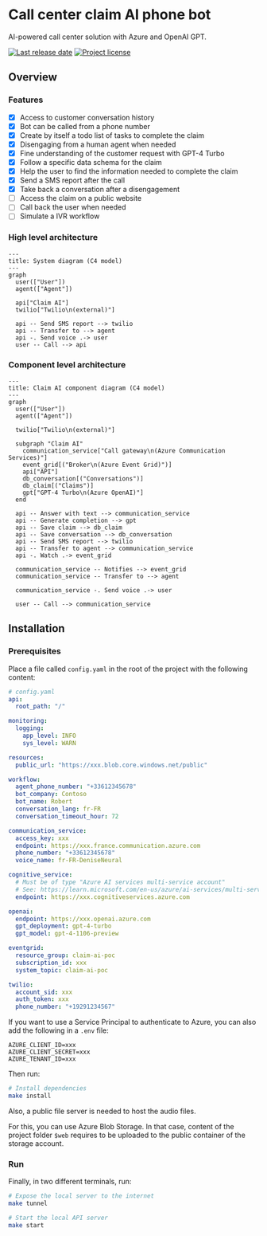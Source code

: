 # Call center claim AI phone bot

AI-powered call center solution with Azure and OpenAI GPT.

<!-- github.com badges -->
[![Last release date](https://img.shields.io/github/release-date/clemlesne/claim-ai-phone-bot)](https://github.com/clemlesne/claim-ai-phone-bot/releases)
[![Project license](https://img.shields.io/github/license/clemlesne/claim-ai-phone-bot)](https://github.com/clemlesne/claim-ai-phone-bot/blob/main/LICENSE)

## Overview

### Features

- [x] Access to customer conversation history
- [x] Bot can be called from a phone number
- [x] Create by itself a todo list of tasks to complete the claim
- [x] Disengaging from a human agent when needed
- [x] Fine understanding of the customer request with GPT-4 Turbo
- [x] Follow a specific data schema for the claim
- [x] Help the user to find the information needed to complete the claim
- [x] Send a SMS report after the call
- [x] Take back a conversation after a disengagement
- [ ] Access the claim on a public website
- [ ] Call back the user when needed
- [ ] Simulate a IVR workflow

### High level architecture

```mermaid
---
title: System diagram (C4 model)
---
graph
  user(["User"])
  agent(["Agent"])

  api["Claim AI"]
  twilio["Twilio\n(external)"]

  api -- Send SMS report --> twilio
  api -- Transfer to --> agent
  api -. Send voice .-> user
  user -- Call --> api
```

### Component level architecture

```mermaid
---
title: Claim AI component diagram (C4 model)
---
graph
  user(["User"])
  agent(["Agent"])

  twilio["Twilio\n(external)"]

  subgraph "Claim AI"
    communication_service["Call gateway\n(Azure Communication Services)"]
    event_grid[("Broker\n(Azure Event Grid)")]
    api["API"]
    db_conversation[("Conversations")]
    db_claim[("Claims")]
    gpt["GPT-4 Turbo\n(Azure OpenAI)"]
  end

  api -- Answer with text --> communication_service
  api -- Generate completion --> gpt
  api -- Save claim --> db_claim
  api -- Save conversation --> db_conversation
  api -- Send SMS report --> twilio
  api -- Transfer to agent --> communication_service
  api -. Watch .-> event_grid

  communication_service -- Notifies --> event_grid
  communication_service -- Transfer to --> agent

  communication_service -. Send voice .-> user

  user -- Call --> communication_service
```

## Installation

### Prerequisites

Place a file called `config.yaml` in the root of the project with the following content:

```yaml
# config.yaml
api:
  root_path: "/"

monitoring:
  logging:
    app_level: INFO
    sys_level: WARN

resources:
  public_url: "https://xxx.blob.core.windows.net/public"

workflow:
  agent_phone_number: "+33612345678"
  bot_company: Contoso
  bot_name: Robert
  conversation_lang: fr-FR
  conversation_timeout_hour: 72

communication_service:
  access_key: xxx
  endpoint: https://xxx.france.communication.azure.com
  phone_number: "+33612345678"
  voice_name: fr-FR-DeniseNeural

cognitive_service:
  # Must be of type "Azure AI services multi-service account"
  # See: https://learn.microsoft.com/en-us/azure/ai-services/multi-service-resource?tabs=macos&pivots=azportal#create-a-new-multi-service-resource
  endpoint: https://xxx.cognitiveservices.azure.com

openai:
  endpoint: https://xxx.openai.azure.com
  gpt_deployment: gpt-4-turbo
  gpt_model: gpt-4-1106-preview

eventgrid:
  resource_group: claim-ai-poc
  subscription_id: xxx
  system_topic: claim-ai-poc

twilio:
  account_sid: xxx
  auth_token: xxx
  phone_number: "+19291234567"
```

If you want to use a Service Principal to authenticate to Azure, you can also add the following in a `.env` file:

```dotenv
AZURE_CLIENT_ID=xxx
AZURE_CLIENT_SECRET=xxx
AZURE_TENANT_ID=xxx
```

Then run:

```bash
# Install dependencies
make install
```

Also, a public file server is needed to host the audio files.

For this, you can use Azure Blob Storage. In that case, content of the project folder `$web` requires to be uploaded to the public container of the storage account.

### Run

Finally, in two different terminals, run:

```bash
# Expose the local server to the internet
make tunnel
```

```bash
# Start the local API server
make start
```
